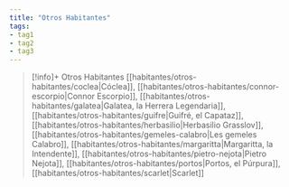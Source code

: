 ```yaml
---
title: "Otros Habitantes"
tags:
- tag1
- tag2
- tag3
---
```


> [!info]+ Otros Habitantes
> [[habitantes/otros-habitantes/coclea|Cóclea]], [[habitantes/otros-habitantes/connor-escorpio|Connor Escorpio]], [[habitantes/otros-habitantes/galatea|Galatea, la Herrera Legendaria]], [[habitantes/otros-habitantes/guifre|Guifré, el Capataz]], [[habitantes/otros-habitantes/herbasilio|Herbasilio Grasslov]], [[habitantes/otros-habitantes/gemeles-calabro|Les gemeles Calabro]], [[habitantes/otros-habitantes/margaritta|Margaritta, la Intendente]], [[habitantes/otros-habitantes/pietro-nejota|Pietro Nejota]], [[habitantes/otros-habitantes/portos|Portos, el Púrpura]], [[habitantes/otros-habitantes/scarlet|Scarlet]]